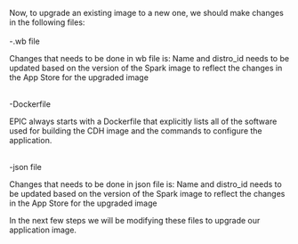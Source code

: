 Now, to upgrade an existing image to a new one, we should make changes in the following files:
<br>
<br>-.wb file

Changes that needs to be done in wb file is: Name and distro_id needs to be updated based on the version of the Spark image to reflect the changes in the App Store for the upgraded image

<br>-Dockerfile

EPIC always starts with a Dockerfile that explicitly lists all of the software used for building the CDH image and the commands to configure the application.

<br>-json file

Changes that needs to be done in json file is: Name and distro_id needs to be updated based on the version of the Spark image to reflect the changes in the App Store for the upgraded image

In the next few steps we will be modifying these files to upgrade our application image.


